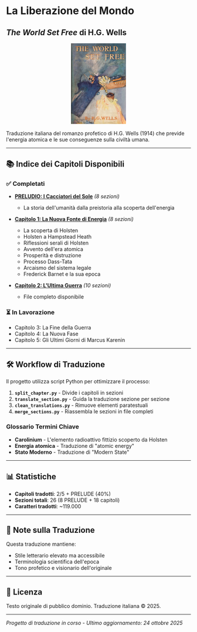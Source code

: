 # La Liberazione del Mondo
## *The World Set Free* di H.G. Wells

<p align="center">
  <img src="cover.jpg" alt="Copertina" width="150"/>
</p>

Traduzione italiana del romanzo profetico di H.G. Wells (1914) che previde l'energia atomica e le sue conseguenze sulla civiltà umana.

---

## 📚 Indice dei Capitoli Disponibili

### ✅ Completati

- **[PRELUDIO: I Cacciatori del Sole](prelude_completo_IT.md)** *(8 sezioni)*
  - La storia dell'umanità dalla preistoria alla scoperta dell'energia
  
- **[Capitolo 1: La Nuova Fonte di Energia](The%20World%20set%20Free_chapter01/)** *(8 sezioni)*
  - La scoperta di Holsten
  - Holsten a Hampstead Heath
  - Riflessioni serali di Holsten
  - Avvento dell'era atomica
  - Prosperità e distruzione
  - Processo Dass-Tata
  - Arcaismo del sistema legale
  - Frederick Barnet e la sua epoca

- **[Capitolo 2: L'Ultima Guerra](capitolo_02_completo_IT.md)** *(10 sezioni)*
  - File completo disponibile

### ⏳ In Lavorazione

- Capitolo 3: La Fine della Guerra
- Capitolo 4: La Nuova Fase
- Capitolo 5: Gli Ultimi Giorni di Marcus Karenin

---

## 🛠️ Workflow di Traduzione

Il progetto utilizza script Python per ottimizzare il processo:

1. **`split_chapter.py`** - Divide i capitoli in sezioni
2. **`translate_section.py`** - Guida la traduzione sezione per sezione
3. **`clean_translations.py`** - Rimuove elementi paratestuali
4. **`merge_sections.py`** - Riassembla le sezioni in file completi

### Glossario Termini Chiave

- **Carolinium** - L'elemento radioattivo fittizio scoperto da Holsten
- **Energia atomica** - Traduzione di "atomic energy"
- **Stato Moderno** - Traduzione di "Modern State"

---

## 📊 Statistiche

- **Capitoli tradotti**: 2/5 + PRELUDE (40%)
- **Sezioni totali**: 26 (8 PRELUDE + 18 capitoli)
- **Caratteri tradotti**: ~119.000

---

## 📖 Note sulla Traduzione

Questa traduzione mantiene:
- Stile letterario elevato ma accessibile
- Terminologia scientifica dell'epoca
- Tono profetico e visionario dell'originale

---

## 📜 Licenza

Testo originale di pubblico dominio. Traduzione italiana © 2025.

---

*Progetto di traduzione in corso - Ultimo aggiornamento: 24 ottobre 2025*
